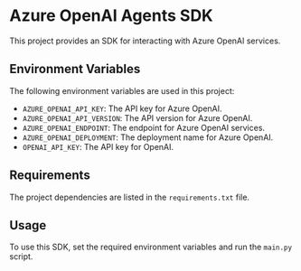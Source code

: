# Azure OpenAI Agents SDK

This project provides an SDK for interacting with Azure OpenAI services.

## Environment Variables

The following environment variables are used in this project:

- `AZURE_OPENAI_API_KEY`: The API key for Azure OpenAI.
- `AZURE_OPENAI_API_VERSION`: The API version for Azure OpenAI.
- `AZURE_OPENAI_ENDPOINT`: The endpoint for Azure OpenAI services.
- `AZURE_OPENAI_DEPLOYMENT`: The deployment name for Azure OpenAI.
- `OPENAI_API_KEY`: The API key for OpenAI.

## Requirements

The project dependencies are listed in the `requirements.txt` file.

## Usage

To use this SDK, set the required environment variables and run the `main.py` script.
